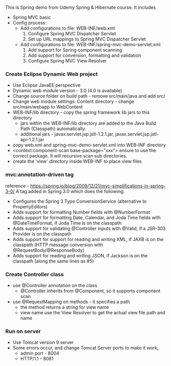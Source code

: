 This is Spring demo from Udemy Spring & Hibernate course. It includes 
- Spring MVC basic
- Config process:
	- Add configurations to file: WEB-INF/web.xml
		1. Configure Spring MVC Dispatcher Servlet
		2. Set up URL mappings to Spring MVC Dispatcher Servlet
	- Add configurations to file: WEB-INF/spring-mvc-demo-servlet.xml
		1. Add support for Spring component scanning
		2. Add support for conversion, formatting and validation
		3. Configure Spring MVC View Resolver

### Create Eclipse Dynamic Web project
- Use Eclipse JavaEE perspective
- Dynamic web module version - 3.0 (4.0 is available)
- Change source folder on build path - remove src/main/java and add src/
- Change web module settings: Content directory - change src/main/webapp to WebContent
- WEB-INF/lib directory  - copy the spring framework lib jars to this directory	
	- jars within the WEB-INF/lib  directory are added to the Java Build Path (Classpath) automatically.
	- additional jars - javax.servlet.jsp.jstl-1.2.1.jar, javax.servlet.jsp.jstl-api-1.2.1.jar
- copy web.xml and spring-mvc-demo-servlet.xml into WEB-INF directory
- <context:component-scan base-package="xxx"> ensure to use the correct package. It will recursive scan sub directories.
- create the 'view' directory inside WEB-INF to place view files

### mvc:annotation-driven tag 
reference - https://spring.io/blog/2009/12/21/mvc-simplifications-in-spring-3-0/
A tag added in Spring 3.0 which does the following:
- Configures the Spring 3 Type ConversionService (alternative to PropertyEditors)
- Adds support for formatting Number fields with @NumberFormat
- Adds support for formatting Date, Calendar, and Joda Time fields with @DateTimeFormat, if Joda Time is on the classpath
- Adds support for validating @Controller inputs with @Valid, if a JSR-303 Provider is on the classpath
- Adds support for support for reading and writing XML, if JAXB is on the classpath (HTTP message conversion with @RequestBody/@ResponseBody)
- Adds support for reading and writing JSON, if Jackson is on the classpath (along the same lines as #5)

### Create Controller class
- use @Controller annotation on the class
	- @Controller inherits from @Component, so it supports component scan
- use @RequestMapping on methods - it specifies a path
	- the method returns a string for view name 
	- view name use the View Resolver to get the actual view file path and name

### Run on server
- Use Tomcat version 9 server
- Some errors occur, and change Tomcat Server ports to make it work, 
	- admin port - 8004
	- HTTP/1.1 - 8081